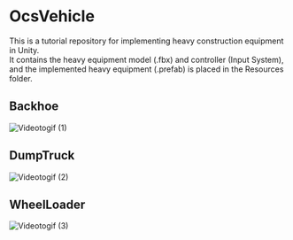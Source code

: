 # OcsVehicle
This is a tutorial repository for implementing heavy construction equipment in Unity.  
It contains the heavy equipment model (.fbx) and controller (Input System), and the implemented heavy equipment (.prefab) is placed in the Resources folder.

## Backhoe
![Videotogif (1)](https://user-images.githubusercontent.com/26988372/139288755-bf3a7cc7-95d9-4437-8a0a-44b3efda29b7.gif)

## DumpTruck
![Videotogif (2)](https://user-images.githubusercontent.com/26988372/139440703-6c11c3f2-6eea-4bac-9721-9d82d0e22183.gif)

## WheelLoader
![Videotogif (3)](https://user-images.githubusercontent.com/26988372/139441632-1f9a3354-7143-4739-9cbf-21ec85f49ebf.gif)
